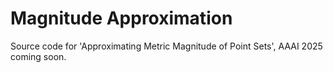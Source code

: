 # Magnitude Approximation
Source code for 'Approximating Metric Magnitude of Point Sets', AAAI 2025 coming soon.
